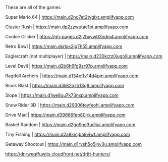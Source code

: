 These are all of the games


Super Mario 64 | https://main.d2no7et2tvglxt.amplifyapp.com

Cluster Rush | https://main.dp2zzwutae1pt.amplifyapp.com

Cookie Clicker | https://gh-pages.d2j2bxyw03ndm4.amplifyapp.com

Retro Bowl | https://main.dsrluk2jq7h55.amplifyapp.com

Eaglercraft (not multiplayer) | https://main.d230kctz0jugo8.amplifyapp.com

Level Devil | https://main.d2b8h6fg9zr97p.amplifyapp.com

Ragdoll Archers | https://main.d134effv14d4pm.amplifyapp.com

Block Blast | https://main.d3li82qzlr13g8.amplifyapp.com

Slope | https://main.d1we8uu7k73nxp.amplifyapp.com

Snow Rider 3D | https://main.d29306teyfeohi.amplifyapp.com

Drive Mad | https://main.d39666fep80lrk.amplifyapp.com

Basket Random | https://main.d2gg9ne3udliui.amplifyapp.com

Tiny Fishing | https://main.d2a8kmjba9viwf.amplifyapp.com

Getaway Shootout | https://main.d1rysh5o5jny3u.amplifyapp.com

https://dnrweqffuwjtx.cloudfront.net/drift-hunters/
